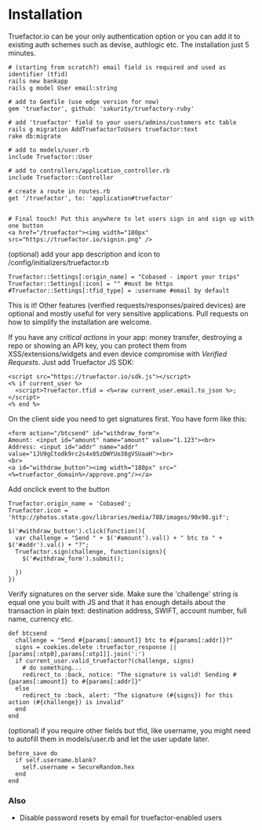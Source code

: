 # Installation

Truefactor.io can be your only authentication option or you can add it to existing auth schemes such as devise, authlogic etc. The installation just 5 minutes.


```
# (starting from scratch?) email field is required and used as identifier (tfid)
rails new bankapp
rails g model User email:string

# add to Gemfile (use edge version for now)
gem 'truefactor', github: 'sakurity/truefactory-ruby'

# add 'truefactor' field to your users/admins/customers etc table
rails g migration AddTruefactorToUsers truefactor:text
rake db:migrate

# add to models/user.rb
include Truefactor::User

# add to controllers/application_controller.rb
include Truefactor::Controller

# create a route in routes.rb
get '/truefactor', to: 'application#truefactor'


# Final touch! Put this anywhere to let users sign in and sign up with one button
<a href="/truefactor"><img width="180px" src="https://truefactor.io/signin.png" />
```


(optional) add your app description and icon to /config/initializers/truefactor.rb
```
Truefactor::Settings[:origin_name] = "Cobased - import your trips"
Truefactor::Settings[:icon] = "" #must be https
#Truefactor::Settings[:tfid_type] = :username #email by default
```

This is it! Other features (verified requests/responses/paired devices) are optional and mostly useful for very sensitive applications. Pull requests on how to simplify the installation are welcome.

If you have any *critical actions* in your app: money transfer, destroying a repo or showing an API key, you can protect them from XSS/extensions/widgets and even device compromise with *Verified Requests*. Just add Truefactor JS SDK:
```
<script src="https://truefactor.io/sdk.js"></script>
<% if current_user %>
  <script>Truefactor.tfid = <%=raw current_user.email.to_json %>;</script>
<% end %>
```
On the client side you need to get signatures first. You have form like this:
```
<form action="/btcsend" id="withdraw_form">
Amount: <input id="amount" name="amount" value="1.123"><br>
Address: <input id="addr" name="addr" value="1JU9gCtodk9rc2s4x85zDWYUo38gVSUaaH"><br>
<br>
<a id="withdraw_button"><img width="180px" src="<%=truefactor_domain%>/approve.png"/></a>
```

Add onclick event to the button
```
Truefactor.origin_name = 'Cobased';
Truefactor.icon = 'http://photos.state.gov/libraries/media/788/images/90x90.gif';

$('#withdraw_button').click(function(){
  var challenge = "Send " + $('#amount').val() + " btc to " + $('#addr').val() + "?";
  Truefactor.sign(challenge, function(signs){
    $('#withdraw_form').submit();

  })
})
```

Verify signatures on the server side. Make sure the 'challenge' string is equal one you built with JS and that it has enough details about the transaction in plain text: destination address, SWIFT, account number, full name, currency etc.

```
def btcsend
  challenge = "Send #{params[:amount]} btc to #{params[:addr]}?"
  signs = cookies.delete :truefactor_response || [params[:otp0],params[:otp1]].join(':')
  if current_user.valid_truefactor?(challenge, signs)
    # do something...
    redirect_to :back, notice: "The signature is valid! Sending #{params[:amount]} to #{params[:addr]}"
  else
    redirect_to :back, alert: "The signature (#{signs}) for this action (#{challenge}) is invalid"
  end
end
```


(optional) if you require other fields but tfid, like username, you might need to autofill them in models/user.rb and let the user update later.
```
before_save do
  if self.username.blank?
    self.username = SecureRandom.hex
  end
end
```

### Also

* Disable password resets by email for truefactor-enabled users

